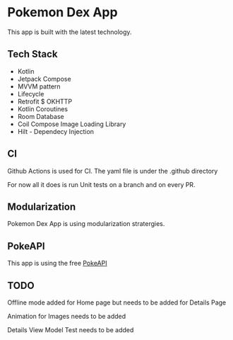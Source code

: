  # Pokemon Dex App 

This app is built with the latest technology. 

## Tech Stack 

- Kotlin 
- Jetpack Compose 
- MVVM pattern
- Lifecycle
- Retrofit $ OKHTTP 
- Kotlin Coroutines
- Room Database
- Coil Compose Image Loading Library
- Hilt - Dependecy Injection 


## CI

Github Actions is used for CI. The yaml file is under the .github directory

For now all it does is run Unit tests on a branch and on every PR.


## Modularization 

Pokemon Dex App is using modularization stratergies. 

## PokeAPI 

This app is using the free [PokeAPI](https://pokeapi.co)

## TODO

Offline mode added for Home page but needs to be added for Details Page

Animation for Images needs to be added

Details View Model Test needs to be added 
